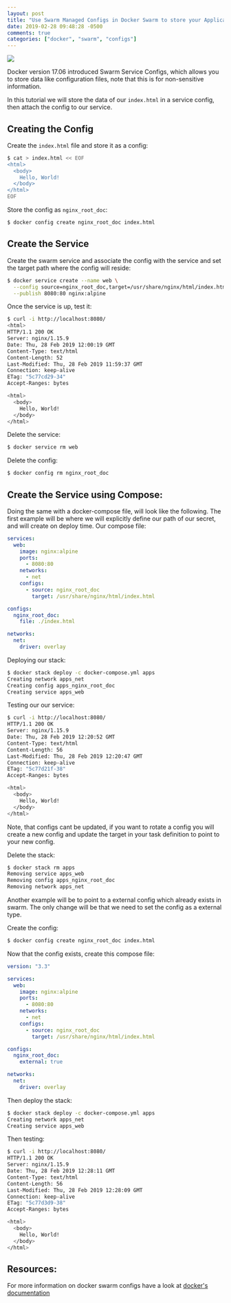 ```yaml
---
layout: post
title: "Use Swarm Managed Configs in Docker Swarm to store your Application Configs"
date: 2019-02-28 09:48:28 -0500
comments: true
categories: ["docker", "swarm", "configs"] 
---
```


![](https://user-images.githubusercontent.com/567298/53351889-85572000-392a-11e9-9720-464e9318206e.jpg)

Docker version 17.06 introduced Swarm Service Configs, which allows you to store data like configuration files, note that this is for non-sensitive information.

In this tutorial we will store the data of our `index.html` in a service config, then attach the config to our service.

## Creating the Config

Create the `index.html` file and store it as a config:

```bash
$ cat > index.html << EOF
<html>
  <body>
    Hello, World!
  </body>
</html>
EOF
```

Store the config as `nginx_root_doc`:

```bash
$ docker config create nginx_root_doc index.html
```

## Create the Service

Create the swarm service and associate the config with the service and set the target path where the config will reside:

```bash
$ docker service create --name web \
  --config source=nginx_root_doc,target=/usr/share/nginx/html/index.html \
  --publish 8080:80 nginx:alpine
```

Once the service is up, test it:

```bash
$ curl -i http://localhost:8080/
<html>
HTTP/1.1 200 OK
Server: nginx/1.15.9
Date: Thu, 28 Feb 2019 12:00:19 GMT
Content-Type: text/html
Content-Length: 52
Last-Modified: Thu, 28 Feb 2019 11:59:37 GMT
Connection: keep-alive
ETag: "5c77cd29-34"
Accept-Ranges: bytes

<html>
  <body>
    Hello, World!
  </body>
</html>
```

Delete the service:

```bash
$ docker service rm web
```

Delete the config:

```bash
$ docker config rm nginx_root_doc
```

## Create the Service using Compose:

Doing the same with a docker-compose file, will look like the following. The first example will be where we will explicitly define our path of our secret, and will create on deploy time. Our compose file:

```yaml
services:
  web:
    image: nginx:alpine
    ports:
      - 8080:80
    networks:
      - net
    configs:
      - source: nginx_root_doc
        target: /usr/share/nginx/html/index.html

configs:
  nginx_root_doc:
    file: ./index.html

networks:
  net:
    driver: overlay
```

Deploying our stack:

```bash
$ docker stack deploy -c docker-compose.yml apps
Creating network apps_net
Creating config apps_nginx_root_doc
Creating service apps_web
```

Testing our our service:

```bash
$ curl -i http://localhost:8080/
HTTP/1.1 200 OK
Server: nginx/1.15.9
Date: Thu, 28 Feb 2019 12:20:52 GMT
Content-Type: text/html
Content-Length: 56
Last-Modified: Thu, 28 Feb 2019 12:20:47 GMT
Connection: keep-alive
ETag: "5c77d21f-38"
Accept-Ranges: bytes

<html>
  <body>
    Hello, World!
  </body>
</html>
```

Note, that configs cant be updated, if you want to rotate a config you will create a new config and update the target in your task definition to point to your new config.

Delete the stack:

```bash
$ docker stack rm apps
Removing service apps_web
Removing config apps_nginx_root_doc
Removing network apps_net
```

Another example will be to point to a external config which already exists in swarm. The only change will be that we need to set the config as a external type.

Create the config:

```bash
$ docker config create nginx_root_doc index.html
```

Now that the config exists, create this compose file:

```yaml
version: "3.3"

services:
  web:
    image: nginx:alpine
    ports:
      - 8080:80
    networks:
      - net
    configs:
      - source: nginx_root_doc
        target: /usr/share/nginx/html/index.html

configs:
  nginx_root_doc:
    external: true

networks:
  net:
    driver: overlay
```

Then deploy the stack:

```bash
$ docker stack deploy -c docker-compose.yml apps
Creating network apps_net
Creating service apps_web
```

Then testing:

```bash
$ curl -i http://localhost:8080/
HTTP/1.1 200 OK
Server: nginx/1.15.9
Date: Thu, 28 Feb 2019 12:28:11 GMT
Content-Type: text/html
Content-Length: 56
Last-Modified: Thu, 28 Feb 2019 12:28:09 GMT
Connection: keep-alive
ETag: "5c77d3d9-38"
Accept-Ranges: bytes

<html>
  <body>
    Hello, World!
  </body>
</html>
```

## Resources:

For more information on docker swarm configs have a look at [docker's documentation](https://docs.docker.com/engine/swarm/configs/#example-rotate-a-config)
